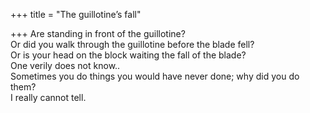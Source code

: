 +++
title = "The guillotine’s fall"

+++
Are standing in front of the guillotine?  
Or did you walk through the guillotine before the blade fell?  
Or is your head on the block waiting the fall of the blade?  
One verily does not know..  
Sometimes you do things you would have never done; why did you do
them?  
I really cannot tell.
